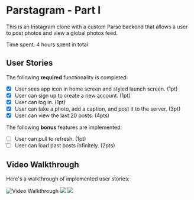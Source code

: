 # Parstagram - Part I

This is an Instagram clone with a custom Parse backend that allows a user to post photos and view a global photos feed.

Time spent: 4 hours spent in total

## User Stories

The following **required** functionality is completed:

- [x] User sees app icon in home screen and styled launch screen. (1pt)
- [x] User can sign up to create a new account. (1pt)
- [x] User can log in. (1pt)
- [x] User can take a photo, add a caption, and post it to the server. (3pt)
- [x] User can view the last 20 posts. (4pts)

The following **bonus** features are implemented:

- [ ] User can pull to refresh. (1pt)
- [ ] User can load past posts infinitely. (2pts)

## Video Walkthrough

Here's a walkthrough of implemented user stories:

<img src='https://media.giphy.com/media/feySw5NPkN1Rehnk8H/giphy.gif' title='Video Walkthrough' width='' alt='Video Walkthrough' />

<img src='https://media.giphy.com/media/BNpElVfMWYcqtbE2Z7/giphy.gif' />
<img src='https://media.giphy.com/media/4UIQFsMBrtwF8cWfNR/giphy.gif' />
